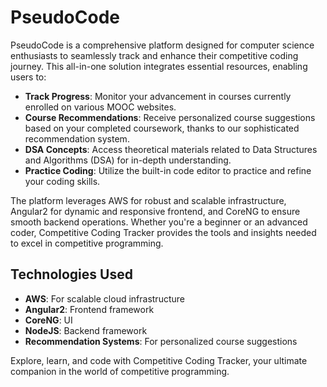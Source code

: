 # PseudoCode

PseudoCode is a comprehensive platform designed for computer science enthusiasts to seamlessly track and enhance their competitive coding journey. This all-in-one solution integrates essential resources, enabling users to:

- **Track Progress**: Monitor your advancement in courses currently enrolled on various MOOC websites.
- **Course Recommendations**: Receive personalized course suggestions based on your completed coursework, thanks to our sophisticated recommendation system.
- **DSA Concepts**: Access theoretical materials related to Data Structures and Algorithms (DSA) for in-depth understanding.
- **Practice Coding**: Utilize the built-in code editor to practice and refine your coding skills.

The platform leverages AWS for robust and scalable infrastructure, Angular2 for dynamic and responsive frontend, and CoreNG to ensure smooth backend operations. Whether you're a beginner or an advanced coder, Competitive Coding Tracker provides the tools and insights needed to excel in competitive programming.

## Technologies Used

- **AWS**: For scalable cloud infrastructure
- **Angular2**: Frontend framework
- **CoreNG**: UI
- **NodeJS**: Backend framework
- **Recommendation Systems**: For personalized course suggestions

Explore, learn, and code with Competitive Coding Tracker, your ultimate companion in the world of competitive programming.
